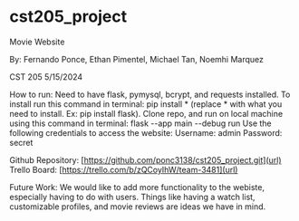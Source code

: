# cst205_project
Movie Website

By:
Fernando Ponce,
Ethan Pimentel,
Michael Tan,
Noemhi Marquez

CST 205
5/15/2024

How to run: 
Need to have flask, pymysql, bcrypt, and requests installed. 
To install run this command in terminal: pip install * (replace * with what you need to install. Ex: pip install flask).
Clone repo, and run on local machine using this command in terminal: flask --app main --debug run
Use the following credentials to access the website:
Username: admin
Password: secret



Github Repository: [https://github.com/ponc3138/cst205_project.git](url)
Trello Board: [https://trello.com/b/zQCoyIhW/team-3481](url)

Future Work: We would like to add more functionality to the webiste, especially having to do with users. Things like having a watch list, customizable 
profiles, and movie reviews are ideas we have in mind. 
